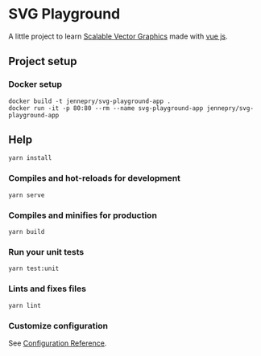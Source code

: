 # SVG Playground

A little project to learn [Scalable Vector Graphics](https://developer.mozilla.org/en-US/docs/Web/SVG) made with [vue js](https://vuejs.org/).

## Project setup

### Docker setup
```
docker build -t jennepry/svg-playground-app .
docker run -it -p 80:80 --rm --name svg-playground-app jennepry/svg-playground-app
```

## Help
```
yarn install
```

### Compiles and hot-reloads for development
```
yarn serve
```

### Compiles and minifies for production
```
yarn build
```

### Run your unit tests
```
yarn test:unit
```

### Lints and fixes files
```
yarn lint
```

### Customize configuration
See [Configuration Reference](https://cli.vuejs.org/config/).
